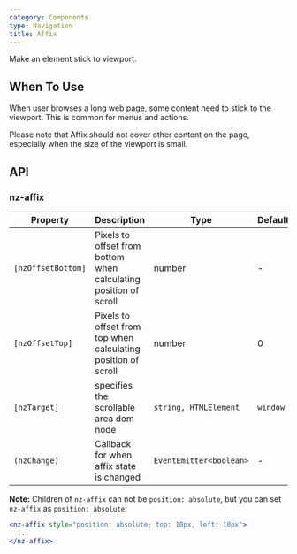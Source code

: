 ```yaml
---
category: Components
type: Navigation
title: Affix
---
```


Make an element stick to viewport.

## When To Use

When user browses a long web page, some content need to stick to the viewport. This is common for menus and actions.

Please note that Affix should not cover other content on the page, especially when the size of the viewport is small.

## API

### nz-affix

| Property | Description | Type | Default |
| -------- | ----------- | ---- | ------- |
| `[nzOffsetBottom]` | Pixels to offset from bottom when calculating position of scroll | number | - |
| `[nzOffsetTop]` | Pixels to offset from top when calculating position of scroll | number | 0 |
| `[nzTarget]` | specifies the scrollable area dom node | `string, HTMLElement` | `window` |
| `(nzChange)` | Callback for when affix state is changed | `EventEmitter<boolean>` | - |

**Note:** Children of `nz-affix` can not be `position: absolute`, but you can set `nz-affix` as `position: absolute`:

```jsx
<nz-affix style="position: absolute; top: 10px, left: 10px">
  ...
</nz-affix>
```
